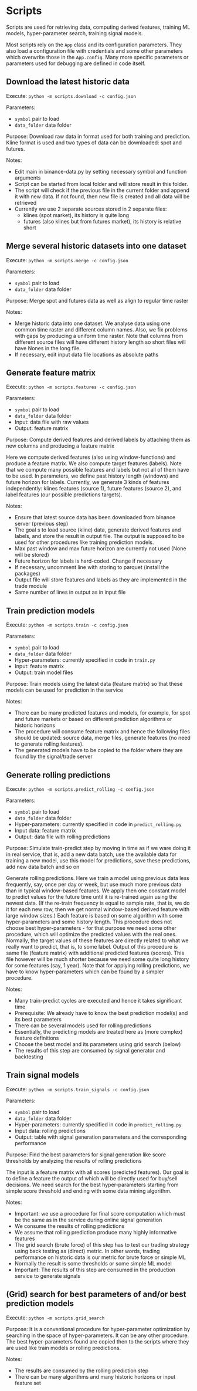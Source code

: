 # Scripts

Scripts are used for retrieving data, computing derived features, training ML models, hyper-parameter search, training signal models.

Most scripts rely on the `App` class and its configuration parameters. They also load a configuration file with credentials and some other parameters which overwrite those in the `App.config`. Many more specific parameters or parameters used for debugging are defined in code itself.

## Download the latest historic data

Execute: `python -m scripts.download -c config.json`

Parameters:
* `symbol` pair to load
* `data_folder` data folder

Purpose: Download raw data in format used for both training and prediction. Kline format is used and two types of data can be downloaded: spot and futures.

Notes:
* Edit main in binance-data.py by setting necessary symbol and function arguments
* Script can be started from local folder and will store result in this folder.
* The script will check if the previous file in the current folder and append it with new data. If not found, then new file is created and all data will be retrieved
* Currently we use 2 separate sources stored in 2 separate files:
  * klines (spot market), its history is quite long
  * futures (also klines but from futures market), its history is relative short

## Merge several historic datasets into one dataset

Execute: `python -m scripts.merge -c config.json`

Parameters:
* `symbol` pair to load
* `data_folder` data folder

Purpose: Merge spot and futures data as well as align to regular time raster

Notes:
* Merge historic data into one dataset. We analyse data using one common time raster and different column names. Also, we fix problems with gaps by producing a uniform time raster. Note that columns from different source files will have different history length so short files will have Nones in the long file.
* If necessary, edit input data file locations as absolute paths

## Generate feature matrix

Execute: `python -m scripts.features -c config.json`

Parameters:
* `symbol` pair to load
* `data_folder` data folder
* Input: data file with raw values
* Output: feature matrix

Purpose: Compute derived features and derived labels by attaching them as new columns and producing a feature matrix

Here we compute derived features (also using window-functions) and produce a feature matrix. We also compute target features (labels). Note that we compute many possible features and labels but not all of them have to be used. In parameters, we define past history length (windows) and future horizon for labels. Currently, we generate 3 kinds of features independently: klines features (source 1), future features (source 2), and label features (our possible predictions targets).

Notes:
* Ensure that latest source data has been downloaded from binance server (previous step)
* The goal s to load source (kline) data, generate derived features and labels, and store the result in output file. The output is supposed to be used for other procedures like training prediction models.
* Max past window and max future horizon are currently not used (None will be stored)
* Future horizon for labels is hard-coded. Change if necessary
* If necessary, uncomment line with storing to parquet (install the packages)
* Output file will store features and labels as they are implemented in the trade module
* Same number of lines in output as in input file

## Train prediction models

Execute: `python -m scripts.train -c config.json`

Parameters:
* `symbol` pair to load
* `data_folder` data folder
* Hyper-parameters: currently specified in code in `train.py`
* Input: feature matrix
* Output: train model files

Purpose: Train models using the latest data (feature matrix) so that these models can be used for prediction in the service

Notes:
* There can be many predicted features and models, for example, for spot and future markets or based on different prediction algorithms or historic horizons
* The procedure will consume feature matrix and hence the following files should be updated: source data, merge files, generate features (no need to generate rolling features).
* The generated models have to be copied to the folder where they are found by the signal/trade server

## Generate rolling predictions

Execute: `python -m scripts.predict_rolling -c config.json`

Parameters:
* `symbol` pair to load
* `data_folder` data folder
* Hyper-parameters: currently specified in code in `predict_rolling.py`
* Input data: feature matrix
* Output: data file with rolling predictions

Purpose: Simulate train-predict step by moving in time as if we ware doing it in real service, that is, add a new data batch, use the available data for training a new model, use this model for predictions, save these predictions, add new data batch and so on

Generate rolling predictions. Here we train a model using previous data less frequently, say, once per day or week, but use much more previous data than in typical window-based features. We apply then one constant model to predict values for the future time until it is re-trained again using the newest data. (If the re-train frequency is equal to sample rate, that is, we do it for each new row, then we get normal window-based derived feature with large window sizes.) Each feature is based on some algorithm with some hyper-parameters and some history length. This procedure does not choose best hyper-parameters - for that purpose we need some other procedure, which will optimize the predicted values with the real ones. Normally, the target values of these features are directly related to what we really want to predict, that is, to some label. Output of this procedure is same file (feature matrix) with additional predicted features (scores). This file however will be much shorter because we need some quite long history for some features (say, 1 year). Note that for applying rolling predictions, we have to know hyper-parameters which can be found by a simpler procedure.

Notes:
* Many train-predict cycles are executed and hence it takes significant time
* Prerequisite: We already have to know the best prediction model(s) and its best parameters
* There can be several models used for rolling predictions
* Essentially, the predicting models are treated here as (more complex) feature definitions
* Choose the best model and its parameters using grid search (below)
* The results of this step are consumed by signal generator and backtesting

## Train signal models

Execute: `python -m scripts.train_signals -c config.json`

Parameters:
* `symbol` pair to load
* `data_folder` data folder
* Hyper-parameters: currently specified in code in `predict_rolling.py`
* Input data: rolling predictions
* Output: table with signal generation parameters and the corresponding performance

Purpose: Find the best parameters for signal generation like score thresholds by analyzing the results of rolling predictions

The input is a feature matrix with all scores (predicted features). Our goal is to define a feature the output of which will be directly used for buy/sell decisions. We need search for the best hyper-parameters starting from simple score threshold and ending with some data mining algorithm.

Notes:
* Important: we use a procedure for final score computation which must be the same as in the service during online signal generation
* We consume the results of rolling predictions
* We assume that rolling prediction produce many highly informative features
* The grid search (brute force) of this step has to test our trading strategy using back testing as (direct) metric. In other words, trading performance on historic data is our metric for brute force or simple ML 
* Normally the result is some thresholds or some simple ML model
* Important: The results of this step are consumed in the production service to generate signals 

## (Grid) search for best parameters of and/or best prediction models

Execute: `python -m scripts.grid_search`

Purpose: It is a conventional procedure for hyper-parameter optimization by searching in the space of hyper-parameters. It can be any other procedure. The best hyper-parameters found are copied then to the scripts where they are used like train models or rolling predictions.

Notes:
* The results are consumed by the rolling prediction step
* There can be many algorithms and many historic horizons or input feature set
